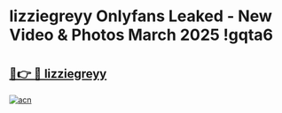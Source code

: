 # lizziegreyy Onlyfans Leaked - New Video & Photos March 2025 !gqta6

# <h2><a href="https://97c1uy.iuczelnia.edu.pl?title=lizziegreyy&ref=gqta6">🔗👉 🔴 lizziegreyy</a></h2>

[![acn](https://github.com/user-attachments/assets/0f9c940e-d8b0-45ae-aac7-cd30a18b3e1c)](https://97c1uy.iuczelnia.edu.pl?title=lizziegreyy&ref=gqta6)

